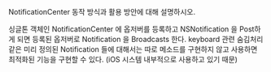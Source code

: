 NotificationCenter 동작 방식과 활용 방안에 대해 설명하시오.

싱글톤 객체인 NotificationCenter 에 옵저버를 등록하고 NSNotification 을 Post하게 되면 등록된 옵저버로 Notification 을 Broadcasts 한다. keyboard 관련 숨김처리 같은 미리 정의된 Notification 들에 대해서는 따로 메소드를 구현하지 않고 사용하면 최적화된 기능을 구현할 수 있다. (iOS 시스템 내부적으로 사용하고 있기 때문)
